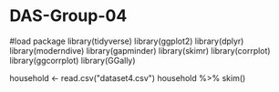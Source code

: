 # DAS-Group-04

#load package
library(tidyverse)
library(ggplot2)
library(dplyr)
library(moderndive)
library(gapminder)
library(skimr)
library(corrplot)
library(ggcorrplot)
library(GGally)

household <- read.csv("dataset4.csv") 
household %>%
skim()


